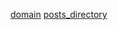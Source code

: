 [title]: <> (Notatki z historii)
[icon]: <> (http://vitalik.ca/images/icon.png)
[domain](http://story.soveritas.uk)
[posts_directory](./posts)
